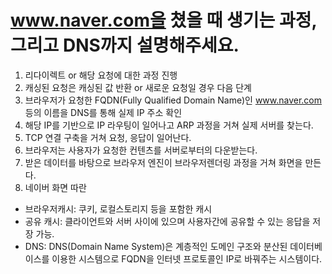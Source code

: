 # www.naver.com을 쳤을 때 생기는 과정, 그리고 DNS까지 설명해주세요.

1. 리다이렉트 or 해당 요청에 대한 과정 진행
2. 캐싱된 요청은 캐싱된 값 반환 or 새로운 요청일 경우 다음 단계
3. 브라우저가 요청한 FQDN(Fully Qualified Domain Name)인 www.naver.com 등의 이름을 DNS를 통해 실제 IP 주소 확인
4. 해당 IP를 기반으로 IP 라우팅이 일어나고 ARP 과정을 거쳐 실제 서버를 찾는다.
5. TCP 연결 구축을 거쳐 요청, 응답이 일어난다.
6. 브라우저는 사용자가 요청한 컨텐츠를 서버로부터의 다운받는다.
7. 받은 데이터를 바탕으로 브라우저 엔진이 브라우저렌더링 과정을 거쳐 화면을 만든다.
8. 네이버 화면 따란

- 브라우저캐시: 쿠키, 로컬스토리지 등을 포함한 캐시
- 공유 캐시: 클라이언트와 서버 사이에 있으며 사용자간에 공유할 수 있는 응답을 저장 가능.
- DNS: DNS(Domain Name System)은 계층적인 도메인 구조와 분산된 데이터베이스를 이용한 시스템으로 FQDN을 인터넷 프로토콜인 IP로 바꿔주는 시스템이다.
